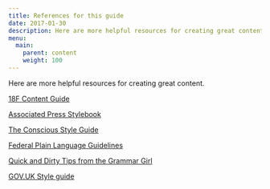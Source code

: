```yaml
---
title: References for this guide
date: 2017-01-30
description: Here are more helpful resources for creating great content.
menu:
  main:
    parent: content
    weight: 100
---
```

Here are more helpful resources for creating great content.


<a href="https://pages.18f.gov/content-guide/" class="external">18F Content Guide</a>

<a href="https://www.apstylebook.com/" class="external">Associated Press Stylebook</a>

<a href="http://consciousstyleguide.com/" class="external">The Conscious Style Guide</a>

<a href="http://www.plainlanguage.gov/howto/guidelines/FederalPLGuidelines/TOC.cfm" class="external">Federal Plain Language Guidelines</a>

<a href="http://www.quickanddirtytips.com/grammar-girl" class="external">Quick and Dirty Tips from the Grammar Girl</a>

<a href="https://www.gov.uk/guidance/style-guide" class="external">GOV.UK Style guide</a>
